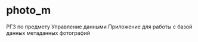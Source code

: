# photo_m
РГЗ по предмету Управление данными
Приложение для работы с базой данных метаданных фотографий 
